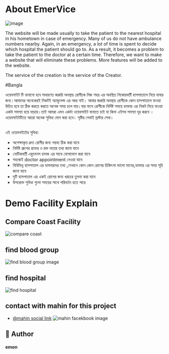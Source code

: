 
# About EmerVice

![image](https://images.pexels.com/photos/6520076/pexels-photo-6520076.jpeg?auto=compress&cs=tinysrgb&fit=crop&h=1200&w=800)

The website will be made usually to take the patient to the nearest hospital in his hometown in case of emergency. Many of us do not have ambulance numbers nearby. Again, in an emergency, a lot of time is spent to decide which hospital the patient should go to. As a result, it becomes a problem to take the patient to the doctor at a certain time. Therefore, we want to make a website that will eliminate these problems. More features will be added to the website.

 The service of the creation is the service of the Creator.


#Bangla

ওয়েবসাইট টি বানানো হবে সাধারণত জরুরি অবস্থায় রোগীকে  নিজ শহর এর অবস্থিত নিকোরবর্তী হাসপাতালে নিয়ে যাবার জন্য।আমাদের অনেকেরই নিকটই অ্যাম্বুলেন্স এর নম্বর নাই। আবার জরুরি অবস্থায় রোগীকে কোন হাসপাতালে যাওয়া উচিত হবে তা ঠিক করতে করতে অনেক সময় চলে যায়।যার ফলে রোগীকে  নির্দিষ্ট সময়ে ডাক্তার এর নিকট নিয়ে যাওয়া একটা সমস্যা হয়ে দাড়ায়।তাই আমরা  এমন একটা ওয়েবসাইট বানাতে চাই যা কিনা এইসব সমস্যা দূর করবে ।   ওয়েবসাইটটিতে আরো অনেক সুবিধা যোগ করা হবে। সৃষ্টির সেবাই স্রস্টার সেবা।
## 
এই ওয়েবসাইটের সুবিধা:

- অপেক্ষাকৃত দ্রুত রোগীর জন্য গন্তব্য ঠিক করা যাবে 
- নির্দিষ্ট গ্রুপের রক্তের ও রক্ত দাতার তথ্য জানা যাবে 
- নোটিকবর্তী এম্বুলেনস চালক এর সাথে যোগাযোগ করা যাবে
- সহজেই doctor appointment নেওয়া যাবে 
- বিবিভিন্ন হাসপাতাল এর ডাক্তারদের তথ্য  ,সেখানে কোন কোন রোগের চিকিৎসা ভালো মানের,ডাক্তার এর সময় সূচি জানা যাবে 
- দুটি হাসপাতাল এর একই রোগের জন্য খরচের তুলনা করা যাবে 
- উপরোক্ত সুবিধা গুলো সময়ের সাথে পরিবর্তন হতে পারে
# Demo Facility Explain

## Compare Coast Facility

![compare coast](https://images-wixmp-ed30a86b8c4ca887773594c2.wixmp.com/f/13af83c9-a18b-480d-a60e-bf8aeecb655c/dgaua1w-9387adf7-c363-483a-bda5-210ab37f7c22.png/v1/fill/w_1038,h_770,q_70,strp/coast_compare_by_emon2043_dgaua1w-pre.jpg?token=eyJ0eXAiOiJKV1QiLCJhbGciOiJIUzI1NiJ9.eyJzdWIiOiJ1cm46YXBwOjdlMGQxODg5ODIyNjQzNzNhNWYwZDQxNWVhMGQyNmUwIiwiaXNzIjoidXJuOmFwcDo3ZTBkMTg4OTgyMjY0MzczYTVmMGQ0MTVlYTBkMjZlMCIsIm9iaiI6W1t7ImhlaWdodCI6Ijw9OTUwIiwicGF0aCI6IlwvZlwvMTNhZjgzYzktYTE4Yi00ODBkLWE2MGUtYmY4YWVlY2I2NTVjXC9kZ2F1YTF3LTkzODdhZGY3LWMzNjMtNDgzYS1iZGE1LTIxMGFiMzdmN2MyMi5wbmciLCJ3aWR0aCI6Ijw9MTI4MCJ9XV0sImF1ZCI6WyJ1cm46c2VydmljZTppbWFnZS5vcGVyYXRpb25zIl19.Ixl8N18_JMPX9Gy_SMFeL4oZk8kY9q67zE0FPp2mM68)


## find blood group
![find blood group image](https://images-wixmp-ed30a86b8c4ca887773594c2.wixmp.com/f/13af83c9-a18b-480d-a60e-bf8aeecb655c/dgaubfr-c54e88f9-cddb-4f40-9057-a4b431606151.png/v1/fill/w_1280,h_507,q_80,strp/finding_blood_group_by_emon2043_dgaubfr-fullview.jpg?token=eyJ0eXAiOiJKV1QiLCJhbGciOiJIUzI1NiJ9.eyJzdWIiOiJ1cm46YXBwOjdlMGQxODg5ODIyNjQzNzNhNWYwZDQxNWVhMGQyNmUwIiwiaXNzIjoidXJuOmFwcDo3ZTBkMTg4OTgyMjY0MzczYTVmMGQ0MTVlYTBkMjZlMCIsIm9iaiI6W1t7ImhlaWdodCI6Ijw9NTA3IiwicGF0aCI6IlwvZlwvMTNhZjgzYzktYTE4Yi00ODBkLWE2MGUtYmY4YWVlY2I2NTVjXC9kZ2F1YmZyLWM1NGU4OGY5LWNkZGItNGY0MC05MDU3LWE0YjQzMTYwNjE1MS5wbmciLCJ3aWR0aCI6Ijw9MTI4MCJ9XV0sImF1ZCI6WyJ1cm46c2VydmljZTppbWFnZS5vcGVyYXRpb25zIl19.nBWWS_V-zPNi9h4QBqHJh2Dw1mrJCtdZAa6kDeG7w04)

## find hospital
![find hospital](https://images-wixmp-ed30a86b8c4ca887773594c2.wixmp.com/f/13af83c9-a18b-480d-a60e-bf8aeecb655c/dgauc8j-fed311c0-4443-45bd-a337-38eb294caa5e.png/v1/fill/w_1280,h_419,q_80,strp/find_hospital_by_emon2043_dgauc8j-fullview.jpg?token=eyJ0eXAiOiJKV1QiLCJhbGciOiJIUzI1NiJ9.eyJzdWIiOiJ1cm46YXBwOjdlMGQxODg5ODIyNjQzNzNhNWYwZDQxNWVhMGQyNmUwIiwiaXNzIjoidXJuOmFwcDo3ZTBkMTg4OTgyMjY0MzczYTVmMGQ0MTVlYTBkMjZlMCIsIm9iaiI6W1t7ImhlaWdodCI6Ijw9NDE5IiwicGF0aCI6IlwvZlwvMTNhZjgzYzktYTE4Yi00ODBkLWE2MGUtYmY4YWVlY2I2NTVjXC9kZ2F1YzhqLWZlZDMxMWMwLTQ0NDMtNDViZC1hMzM3LTM4ZWIyOTRjYWE1ZS5wbmciLCJ3aWR0aCI6Ijw9MTI4MCJ9XV0sImF1ZCI6WyJ1cm46c2VydmljZTppbWFnZS5vcGVyYXRpb25zIl19.P14Mi64wZ6_vvIEQijnjBs1Tmn5KPgzTaczBLkXrkn8)
## contact with mahin for this project

- [@mahin social link](https://www.facebook.com/imtiaz.sarker.77) 
![mahin facekbook image](https://scontent.fdac27-2.fna.fbcdn.net/v/t39.30808-6/358493242_791016069174786_7083035065632596335_n.jpg?_nc_cat=109&ccb=1-7&_nc_sid=a2f6c7&_nc_eui2=AeGcGBzcTRlZ-InL6PPw4yXSUODk2LdCUsRQ4OTYt0JSxLzTQbmqu6okVns56hVDhZS6wiGQfgVwUQtaQFZAxGyI&_nc_ohc=B06P21uz0TYAX9wq_yx&_nc_ht=scontent.fdac27-2.fna&oh=00_AfAa18EaZrQvXfaaLgTIcOcjSp-lIPy32PykfM4Krb1wfA&oe=651E4CD0)



## 🚀 Author
#### emon


